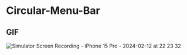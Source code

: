 # Circular-Menu-Bar








## GIF
![Simulator Screen Recording - iPhone 15 Pro - 2024-02-12 at 22 23 32](https://github.com/Ajay312kumar/Circular-Menu-Bar/assets/99198303/beeebb9d-01c8-49ad-82e4-43bd6e4ad1f9)
